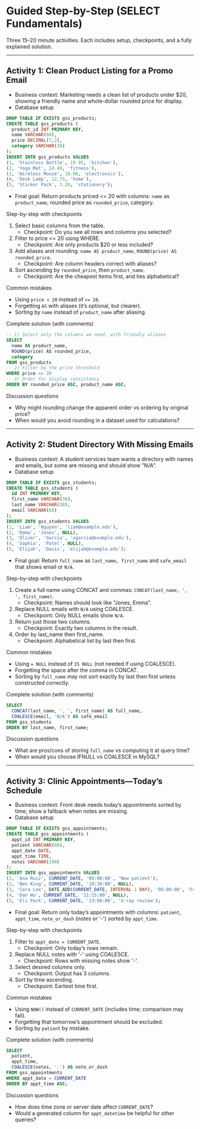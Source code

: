 # Guided Step-by-Step (SELECT Fundamentals)

Three 15–20 minute activities. Each includes setup, checkpoints, and a fully explained solution.

---

## Activity 1: Clean Product Listing for a Promo Email
- Business context: Marketing needs a clean list of products under $20, showing a friendly name and whole-dollar rounded price for display.
- Database setup
```sql
DROP TABLE IF EXISTS gss_products;
CREATE TABLE gss_products (
  product_id INT PRIMARY KEY,
  name VARCHAR(60),
  price DECIMAL(7,2),
  category VARCHAR(30)
);
INSERT INTO gss_products VALUES
(1, 'Stainless Bottle', 19.95, 'kitchen'),
(2, 'Yoga Mat', 24.49, 'fitness'),
(3, 'Wireless Mouse', 18.00, 'electronics'),
(4, 'Desk Lamp', 12.75, 'home'),
(5, 'Sticker Pack', 3.20, 'stationery');
```
- Final goal: Return products priced <= 20 with columns: `name` as `product_name`, rounded price as `rounded_price`, category.

Step-by-step with checkpoints
1) Select basic columns from the table.
   - Checkpoint: Do you see all rows and columns you selected?
2) Filter to price <= 20 using WHERE.
   - Checkpoint: Are only products $20 or less included?
3) Add aliases and rounding: `name AS product_name`, `ROUND(price) AS rounded_price`.
   - Checkpoint: Are column headers correct with aliases?
4) Sort ascending by `rounded_price`, then `product_name`.
   - Checkpoint: Are the cheapest items first, and ties alphabetical?

Common mistakes
- Using `price < 20` instead of `<= 20`.
- Forgetting `AS` with aliases (it’s optional, but clearer).
- Sorting by `name` instead of `product_name` after aliasing.

Complete solution (with comments)
```sql
-- 1) Select only the columns we need, with friendly aliases
SELECT 
  name AS product_name,
  ROUND(price) AS rounded_price,
  category
FROM gss_products
-- 2) Filter by the price threshold
WHERE price <= 20
-- 3) Order for display consistency
ORDER BY rounded_price ASC, product_name ASC;
```

Discussion questions
- Why might rounding change the apparent order vs ordering by original price?
- When would you avoid rounding in a dataset used for calculations?

---

## Activity 2: Student Directory With Missing Emails
- Business context: A student services team wants a directory with names and emails, but some are missing and should show "N/A".
- Database setup
```sql
DROP TABLE IF EXISTS gss_students;
CREATE TABLE gss_students (
  id INT PRIMARY KEY,
  first_name VARCHAR(30),
  last_name VARCHAR(30),
  email VARCHAR(60)
);
INSERT INTO gss_students VALUES
(1, 'Liam', 'Nguyen', 'liam@example.edu'),
(2, 'Emma', 'Jones', NULL),
(3, 'Oliver', 'Garcia', 'ogarcia@example.edu'),
(4, 'Sophia', 'Patel', NULL),
(5, 'Elijah', 'Davis', 'elijah@example.edu');
```
- Final goal: Return `full_name` as `last_name, first_name` and `safe_email` that shows email or `N/A`.

Step-by-step with checkpoints
1) Create a full name using CONCAT and commas: `CONCAT(last_name, ', ', first_name)`.
   - Checkpoint: Names should look like "Jones, Emma".
2) Replace NULL emails with `N/A` using COALESCE.
   - Checkpoint: Only NULL emails show `N/A`.
3) Return just those two columns.
   - Checkpoint: Exactly two columns in the result.
4) Order by last_name then first_name.
   - Checkpoint: Alphabetical list by last then first.

Common mistakes
- Using `= NULL` instead of `IS NULL` (not needed if using COALESCE).
- Forgetting the space after the comma in CONCAT.
- Sorting by `full_name` may not sort exactly by last then first unless constructed correctly.

Complete solution (with comments)
```sql
SELECT 
  CONCAT(last_name, ', ', first_name) AS full_name,
  COALESCE(email, 'N/A') AS safe_email
FROM gss_students
ORDER BY last_name, first_name;
```

Discussion questions
- What are pros/cons of storing `full_name` vs computing it at query time?
- When would you choose IFNULL vs COALESCE in MySQL?

---

## Activity 3: Clinic Appointments—Today’s Schedule
- Business context: Front desk needs today’s appointments sorted by time; show a fallback when notes are missing.
- Database setup
```sql
DROP TABLE IF EXISTS gss_appointments;
CREATE TABLE gss_appointments (
  appt_id INT PRIMARY KEY,
  patient VARCHAR(60),
  appt_date DATE,
  appt_time TIME,
  notes VARCHAR(100)
);
INSERT INTO gss_appointments VALUES
(1, 'Ana Ruiz', CURRENT_DATE, '09:00:00', 'New patient'),
(2, 'Ben King', CURRENT_DATE, '10:30:00', NULL),
(3, 'Cora Lee', DATE_ADD(CURRENT_DATE, INTERVAL 1 DAY), '08:00:00', 'Follow-up'),
(4, 'Dan Wu', CURRENT_DATE, '11:15:00', NULL),
(5, 'Eli Park', CURRENT_DATE, '13:00:00', 'X-ray review');
```
- Final goal: Return only today’s appointments with columns: `patient`, `appt_time`, `note_or_dash` (notes or '-') sorted by `appt_time`.

Step-by-step with checkpoints
1) Filter to `appt_date = CURRENT_DATE`.
   - Checkpoint: Only today’s rows remain.
2) Replace NULL notes with '-' using COALESCE.
   - Checkpoint: Rows with missing notes show '-'.
3) Select desired columns only.
   - Checkpoint: Output has 3 columns.
4) Sort by time ascending.
   - Checkpoint: Earliest time first.

Common mistakes
- Using `NOW()` instead of `CURRENT_DATE` (includes time; comparison may fail).
- Forgetting that tomorrow’s appointment should be excluded.
- Sorting by `patient` by mistake.

Complete solution (with comments)
```sql
SELECT 
  patient,
  appt_time,
  COALESCE(notes, '-') AS note_or_dash
FROM gss_appointments
WHERE appt_date = CURRENT_DATE
ORDER BY appt_time ASC;
```

Discussion questions
- How does time zone or server date affect `CURRENT_DATE`?
- Would a generated column for `appt_datetime` be helpful for other queries?
